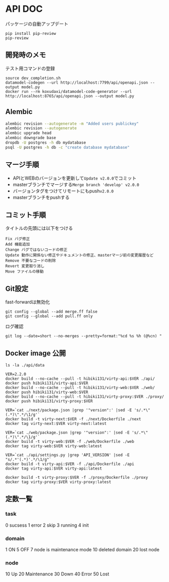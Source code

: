 # API DOC

パッケージの自動アップデート

```
pip install pip-review
pip-review
```

## 開発時のメモ

テスト用コマンドの登録

```
source dev_completion.sh 
datamodel-codegen --url http://localhost:7799/api/openapi.json --output model.py
docker run --rm koxudaxi/datamodel-code-generator --url http://localhost:8765/api/openapi.json --output model.py
```

## Alembic

```bash
alembic revision --autogenerate -m "Added users publickey"
alembic revision --autogenerate
alembic upgrade head
alembic downgrade base
dropdb -U postgres -h db mydatabase
psql -U postgres -h db -c "create database mydatabase"
```

## マージ手順

- APIとWEBのバージョンを更新して`Update v2.0.0`でコミット
- masterブランチでマージする`Merge branch 'develop' v2.0.0`
- バージョンタグをつけてリモートにもpush`v2.0.0`
- masterブランチをpushする

## コミット手順

タイトルの先頭には以下をつける

```
Fix バグ修正
Add 機能追加
Change バグではないコードの修正
Update 動作に関係ない修正やドキュメントの修正、masterマージ前の変更履歴など
Remove 不要なコードの削除
Revert 変更取り消し
Move ファイルの移動
```

## Git設定

fast-forwardは無効化

```
git config --global --add merge.ff false
git config --global --add pull.ff only
```

ログ確認

```
git log --date=short --no-merges --pretty=format:"%cd %s %h (@%cn) "
```

## Docker image 公開

```
ls -la ./api/data

VER=2.2.0
docker build --no-cache --pull -t hibiki131/virty-api:$VER ./api/
docker push hibiki131/virty-api:$VER
docker build --no-cache --pull -t hibiki131/virty-web:$VER ./web/
docker push hibiki131/virty-web:$VER
docker build --no-cache --pull -t hibiki131/virty-proxy:$VER ./proxy/
docker push hibiki131/virty-proxy:$VER
```

```
VER=`cat ./next/package.json |grep '"version":' |sed -E 's/.*\"(.*)\".*/\1/g'`
docker build -t virty-next:$VER -f ./next/Dockerfile ./next
docker tag virty-next:$VER virty-next:latest

VER=`cat ./web/package.json |grep '"version":' |sed -E 's/.*\"(.*)\".*/\1/g'`
docker build -t virty-web:$VER -f ./web/Dockerfile ./web
docker tag virty-web:$VER virty-web:latest

VER=`cat ./api/settings.py |grep 'API_VERSION' |sed -E "s/.*'(.*)'.*/\1/g"`
docker build -t virty-api:$VER -f ./api/Dockerfile ./api
docker tag virty-api:$VER virty-api:latest

docker build -t virty-proxy:$VER -f ./proxy/Dockerfile ./proxy
docker tag virty-proxy:$VER virty-proxy:latest
```

## 定数一覧

### task
0 sucsess
1 error
2 skip
3 running
4 init

### domain
1 ON
5 OFF
7 node is maintenance mode
10 deleted domain
20 lost node

### node
10 Up
20 Maintenance
30 Down
40 Error
50 Lost